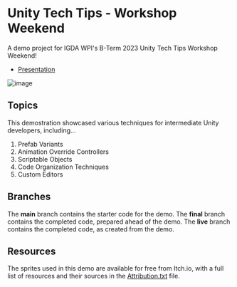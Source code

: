 # Unity Tech Tips - Workshop Weekend
A demo project for IGDA WPI's B-Term 2023 Unity Tech Tips Workshop Weekend! 
* [Presentation](https://docs.google.com/presentation/d/10XpZv6kJ9M0U-qejjgqQUQ7oFu632xdFAoV-SCn7A-Q/edit#slide=id.g99f2f57a71_0_0)

![image](https://github.com/NickFrangie/UnityTechTips-WorkshopWeekend/assets/51765298/7cc914ba-d147-4829-b90f-e69ac4b5c7d6)

## Topics
This demostration showcased various techniques for intermediate Unity developers, including...
1. Prefab Variants
2. Animation Override Controllers
3. Scriptable Objects
4. Code Organization Techniques
5. Custom Editors

## Branches
The **main** branch contains the starter code for the demo.
The **final** branch contains the completed code, prepared ahead of the demo.
The **live** branch contains the completed code, as created from the demo.

## Resources
The sprites used in this demo are available for free from Itch.io, with a full list of resources and their sources in the [Attribution.txt](Assets/Project/Art/Sprites/Attribution.txt) file.
